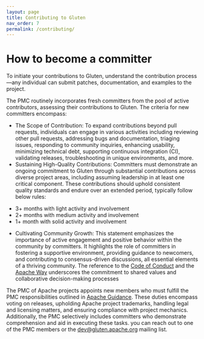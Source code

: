 ```yaml
---
layout: page
title: Contributing to Gluten
nav_order: 7
permalink: /contributing/
---
```


# How to become a committer

To initiate your contributions to Gluten, understand the contribution process—any individual can submit patches, documentation, and examples to the project.

The PMC routinely incorporates fresh committers from the pool of active contributors, assessing their contributions to Gluten. The criteria for new committers encompass:

- The Scope of Contribution: To expand contributions beyond pull requests, individuals can engage in various activities including reviewing other pull requests, addressing bugs and documentation, triaging issues, responding to community inquiries, enhancing usability, minimizing technical debt, supporting continuous integration (CI), validating releases, troubleshooting in unique environments, and more.
- Sustaining High-Quality Contributions: Committers must demonstrate an ongoing commitment to Gluten through substantial contributions across diverse project areas, including assuming leadership in at least one critical component. These contributions should uphold consistent quality standards and endure over an extended period, typically follow below rules:
* 3+ months with light activity and involvement
* 2+ months with medium activity and involvement
* 1+ month with solid activity and involvement

- Cultivating Community Growth: This statement emphasizes the importance of active engagement and positive behavior within the community by committers. It highlights the role of committers in fostering a supportive environment, providing guidance to newcomers, and contributing to consensus-driven discussions, all essential elements of a thriving community. The reference to the [Code of Conduct](https://www.apache.org/foundation/policies/conduct.html) and the [Apache Way](https://www.apache.org/theapacheway) underscores the commitment to shared values and collaborative decision-making processes

The PMC of Apache projects appoints new members who must fulfill the PMC responsibilities outlined in [Apache Guidance](https://www.apache.org/dev/pmc.html#policy). These duties encompass voting on releases, upholding Apache project trademarks, handling legal and licensing matters, and ensuring compliance with project mechanics.
Additionally, the PMC selectively includes committers who demonstrate comprehension and aid in executing these tasks. you can reach out to one of the PMC members or the dev@gluten.apache.org mailing list.
